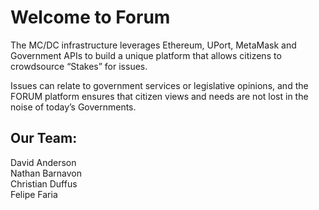 Welcome to Forum
====================

The MC/DC infrastructure leverages Ethereum, UPort, MetaMask and Government APIs to build a unique platform that allows citizens to crowdsource “Stakes” for issues.

Issues can relate to government services or legislative opinions, and the FORUM platform ensures that citizen views and needs are not lost in the noise of today’s Governments.



Our Team:
---------------------

David Anderson<br>
Nathan Barnavon<br>
Christian Duffus<br>
Felipe Faria<br>



